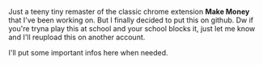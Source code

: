 Just a teeny tiny remaster of the classic chrome extension **Make Money** that I've been working on.
But I finally decided to put this on github.
Dw if you're tryna play this at school and your school blocks it, just let me know and I'll reupload this on another account.

I'll put some important infos here when needed.
